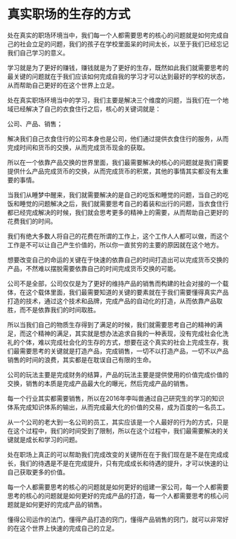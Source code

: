 # 真实职场的生存的方式

处在真实的职场环境当中，我们每一个人都需要思考的核心的问题就是如何完成自己的社会立足的问题，我们的孩子在学校里面呆的时间太长，以至于我们已经忘记我们自己学习的意义。

学习就是为了更好的赚钱，赚钱就是为了更好的生存，既然如此我们就需要思考的最关键的问题就在于我们应该如何完成自我的学习才可以达到最好的学校的状态，从而帮助自己更好的在这个世界上立足。

处在真实职场环境当中的学习，我们主要是解决三个维度的问题，当我们在一个地域已经解决了自己的衣食住行之后，核心的关键词就是：

公司、产品、销售；

解决我们自己衣食住行的公司本身也是公司，他们通过提供衣食住行的服务，从而完成时间和货币的交换，从而完成货币现金的获取。

所以在一个依靠产品交换的世界里面，我们最需要解决的核心的问题就是我们需要提供什么产品完成货币的交换，从而完成货币的积累，其他的事情其实都没有太重要的事情。

当我们从睡梦中醒来，我们就需要解决的是自己的吃饭和睡觉的问题，当自己的吃饭和睡觉的问题解决之后，我们就需要思考自己的着装和出行的问题，当衣食住行都已经完成解决的时候，我们就会思考更多的精神上的需要，从而帮助自己更好的花费我们的时间。

我们有绝大多数人将自己的花费在所谓的工作上，这个工作人人都可以做，而这个工作是不可以让自己产生价值的，所以你一直贫穷的主要的原因就在这个地方。

想要改变自己的命运的关键在于快速的依靠自己的时间打造出可以完成货币交换的产品，不然难以摆脱需要依靠自己的时间完成货币交换的可能。

公司不是全部，公司仅仅是为了更好的维持产品的销售而构建的社会对接的一个载体，在这个载体里面，我们最需要知道的关键的要素就在于我们需要懂得真实产品打造的技术，通过这个技术和品牌，完成产品的自动化的打造，从而依靠产品取胜，而不是依靠我们的时间取胜。

所以当我们自己的物质生存得到了满足的时候，我们就需要思考自己的精神的满足，而这个精神的满足，其实就是想办法追求自我的一种表现，没有完成社会化洗礼的个体，难以完成社会化的生存的方式，想要在这个真实的社会上完成生存，我们最需要思考的关键就是打造产品，完成销售，一切不以打造产品，一切不以产品销售的时间的浪费，其实都是在耽误自己有限的生命。

公司的玩法主要是完成财务的结算，产品的玩法主要是提供使用的价值完成价值的交换，销售的本质是完成产品最大化的曝光，然后完成产品的销售。

每一个行业其实都需要销售，所以在2016年李叫兽通过自己研究生的学习的知识体系完成知识体系的输出，从而完成最大化的价值的交易，成为百度的一名员工。

从一个公司的老大到一名公司的员工，其实应该是一个人最好的行为的方式，只是在这个过程中，我们的时间受到了限制，所以在这个过程中，我们最需要解决的关键就是成长和学习的问题。

处在职场上真正的可以帮助我们完成改变的关键所在在于我们现在是不是在完成成长，我们的待遇是不是在完成提升，只有完成成长和待遇的提升，才可以快速的让自己获取更多的价值。

每一个人都需要思考的核心的问题就是如何更好的组建一家公司，每一个人都需要思考的核心的问题就是如何更好的完成产品的打造，每一个人都需要思考的核心问题就是如何更好的完成产品的销售。

懂得公司运作的法门，懂得产品打造的窍门，懂得产品销售的窍门，就可以非常好的在这个世界上快速的完成自己的立足。
